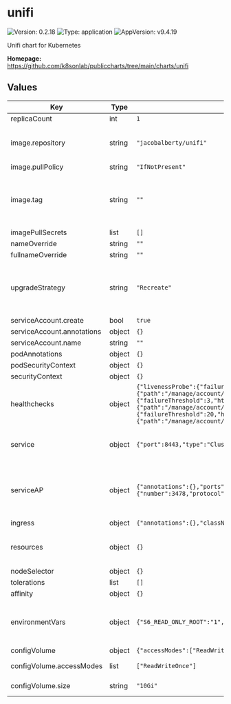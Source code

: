 # unifi

![Version: 0.2.18](https://img.shields.io/badge/Version-0.2.18-informational?style=flat-square) ![Type: application](https://img.shields.io/badge/Type-application-informational?style=flat-square) ![AppVersion: v9.4.19](https://img.shields.io/badge/AppVersion-v9.4.19-informational?style=flat-square)

Unifi chart for Kubernetes

**Homepage:** <https://github.com/k8sonlab/publiccharts/tree/main/charts/unifi>

## Values

| Key | Type | Default | Description |
|-----|------|---------|-------------|
| replicaCount | int | `1` |  |
| image.repository | string | `"jacobalberty/unifi"` | set image: use the truecharts image |
| image.pullPolicy | string | `"IfNotPresent"` |  |
| image.tag | string | `""` | Overrides the image tag whose default is the chart appVersion. |
| imagePullSecrets | list | `[]` |  |
| nameOverride | string | `""` |  |
| fullnameOverride | string | `""` |  |
| upgradeStrategy | string | `"Recreate"` | Upgrade strategy set to recreate (no support for multiple pods) |
| serviceAccount.create | bool | `true` |  |
| serviceAccount.annotations | object | `{}` |  |
| serviceAccount.name | string | `""` |  |
| podAnnotations | object | `{}` |  |
| podSecurityContext | object | `{}` |  |
| securityContext | object | `{}` |  |
| healthchecks | object | `{"livenessProbe":{"failureThreshold":5,"httpGet":{"path":"/manage/account/login","port":8443,"scheme":"HTTPS"},"initialDelaySeconds":45,"periodSeconds":15,"successThreshold":1,"timeoutSeconds":2},"readinessProbe":{"failureThreshold":3,"httpGet":{"path":"/manage/account/login","port":8443,"scheme":"HTTPS"},"initialDelaySeconds":10,"periodSeconds":15,"successThreshold":1,"timeoutSeconds":2},"startupProbe":{"failureThreshold":20,"httpGet":{"path":"/manage/account/login","port":8443,"scheme":"HTTPS"},"initialDelaySeconds":45,"periodSeconds":5,"successThreshold":1,"timeoutSeconds":2}}` | Setup liveness probes for deployment |
| service | object | `{"port":8443,"type":"ClusterIP"}` | the main Service (used for ingress) |
| serviceAP | object | `{"annotations":{},"ports":{"controller":{"number":8080,"protocol":"TCP"},"discovery":{"number":10001,"protocol":"TCP"},"stun":{"number":3478,"protocol":"UDP"}},"type":"LoadBalancer"}` | Requires load balancer, to expose the Unifi stun and discovery |
| ingress | object | `{"annotations":{},"className":"","enabled":false,"hosts":[],"tls":[]}` | Ingress |
| resources | object | `{}` | proposed resources set under this config |
| nodeSelector | object | `{}` |  |
| tolerations | list | `[]` |  |
| affinity | object | `{}` |  |
| environmentVars | object | `{"S6_READ_ONLY_ROOT":"1","TZ":"UTC","UMASK":"2","UMASK_SET":"2"}` | deployment environment vars (key,value style) |
| configVolume | object | `{"accessModes":["ReadWriteOnce"],"size":"10Gi","storageClassName":""}` | configVolume |
| configVolume.accessModes | list | `["ReadWriteOnce"]` | Access mode for volumes |
| configVolume.size | string | `"10Gi"` | Size of volume |
